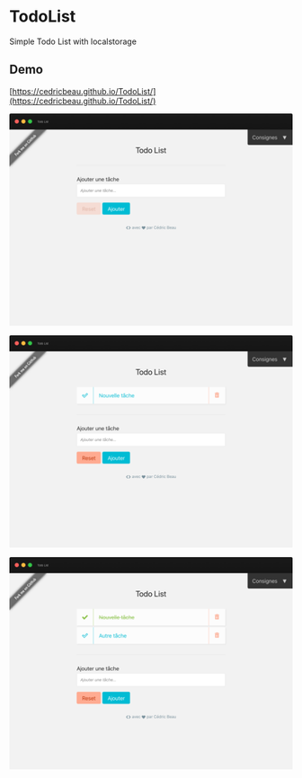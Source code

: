# TodoList

Simple Todo List with localstorage

## Demo

[https://cedricbeau.github.io/TodoList/](https://cedricbeau.github.io/TodoList/)

![Capture d'écran de TodoList]( https://github.com/cedricbeau/TodoList/blob/master/todolist-01.png "Capture d'écran de TodoList")

![Capture d'écran de TodoList]( https://github.com/cedricbeau/TodoList/blob/master/todolist-02.png "Capture d'écran de TodoList")

![Capture d'écran de TodoList]( https://github.com/cedricbeau/TodoList/blob/master/todolist-03.png "Capture d'écran de TodoList")
